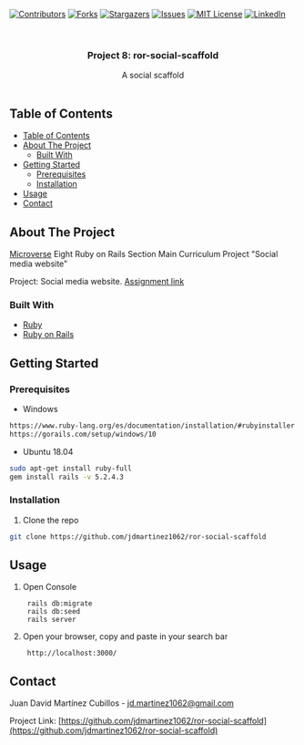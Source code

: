 <!-- PROJECT SHIELDS -->
<!--
*** I'm using markdown "reference style" links for readability.
*** Reference links are enclosed in brackets [ ] instead of parentheses ( ).
*** See the bottom of this document for the declaration of the reference variables
*** for contributors-url, forks-url, etc. This is an optional, concise syntax you may use.
*** https://www.markdownguide.org/basic-syntax/#reference-style-links
-->

[![Contributors][contributors-shield]][contributors-url]
[![Forks][forks-shield]][forks-url]
[![Stargazers][stars-shield]][stars-url]
[![Issues][issues-shield]][issues-url]
[![MIT License][license-shield]][license-url]
[![LinkedIn][linkedin-shield]][linkedin-url]

<!-- PROJECT LOGO -->
<br />
<p align="center">
  

  <h3 class ="norse" align="center" style="@font-face {font-family: 'Norse'; src: url('/fonts/Norse.otf'); font-family:'Norse'}">Project 8: ror-social-scaffold</h3>

  <p align="center">
    A social scaffold
    <br />
    <br />
  </p>
</p>

<!-- TABLE OF CONTENTS -->

## Table of Contents

- [Table of Contents](#table-of-contents)
- [About The Project](#about-the-project)
  - [Built With](#built-with)
- [Getting Started](#getting-started)
  - [Prerequisites](#prerequisites)
  - [Installation](#installation)
- [Usage](#usage)
- [Contact](#contact)

<!-- ABOUT THE PROJECT -->

## About The Project



[Microverse](https://www.microverse.org/) Eight Ruby on Rails Section Main Curriculum Project "Social media website"

Project: Social media website. [Assignment link](https://microverse.pathwright.com/library/fast-track-curriculum/69047/path/step/49736080/)


### Built With

- [Ruby](https://www.ruby-lang.org)
- [Ruby on Rails](https://rubyonrails.org/)

## Getting Started

### Prerequisites


* Windows
```sh
https://www.ruby-lang.org/es/documentation/installation/#rubyinstaller
https://gorails.com/setup/windows/10
```
* Ubuntu 18.04
```sh
sudo apt-get install ruby-full
gem install rails -v 5.2.4.3
```
### Installation

1. Clone the repo

```sh
git clone https://github.com/jdmartinez1062/ror-social-scaffold
```
<!-- USAGE EXAMPLES -->
## Usage

1. Open Console

    
        rails db:migrate
        rails db:seed
        rails server         
    

2. Open your browser, copy and paste in your search bar
   
        http://localhost:3000/

        

<!-- CONTACT -->

## Contact

Juan David Martínez Cubillos - jd.martinez1062@gmail.com

Project Link: [https://github.com/jdmartinez1062/ror-social-scaffold](https://github.com/jdmartinez1062/ror-social-scaffold)

<!-- ACKNOWLEDGEMENTS -->


<!-- MARKDOWN LINKS & IMAGES -->
<!-- https://www.markdownguide.org/basic-syntax/#reference-style-links -->

[contributors-shield]: https://img.shields.io/github/contributors/jdmartinez1062/ror-social-scaffold.svg?style=flat-square
[contributors-url]: https://github.com/jdmartinez1062/ror-social-scaffold/graphs/contributors
[forks-shield]: https://img.shields.io/github/forks/jdmartinez1062/ror-social-scaffold.svg?style=flat-square
[forks-url]: https://github.com/jdmartinez1062/ror-social-scaffold/network/members
[stars-shield]: https://img.shields.io/github/stars/jdmartinez1062/ror-social-scaffold.svg?style=flat-square
[stars-url]: https://github.com/jdmartinez1062/ror-social-scaffold/stargazers
[issues-shield]: https://img.shields.io/github/issues/jdmartinez1062/ror-social-scaffold.svg?style=flat-square
[issues-url]: https://github.com/jdmartinez1062/ror-social-scaffold/issues
[license-shield]: https://img.shields.io/github/license/jdmartinez1062/ror-social-scaffold.svg?style=flat-square
[license-url]: https://github.com/jdmartinez1062/ror-social-scaffold/blob/master/LICENSE.txt
[linkedin-shield]: https://img.shields.io/badge/-LinkedIn-black.svg?style=flat-square&logo=linkedin&colorB=555
[linkedin-url]: https://linkedin.com/in/othneildrew
[product-screenshot]: imgs/screenshot.jpg


